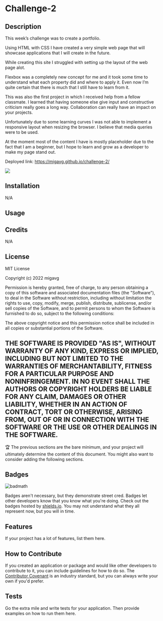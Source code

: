 # Challenge-2

## Description

This week’s challenge was to create a portfolio.

Using HTML with CSS I have created a very simple web page that will showcase applications that I will create in the future.

While creating this site I struggled with setting up the layout of the web page alot.

Flexbox was a completely new concept for me and it took some time to understand what each property did and where to apply it. Even now I’m quite certain that there is much that I still have to learn from it.

This was also the first project in which I received help from a fellow classmate. I learned that having someone else give input and constructive criticism really goes a long way. Collaboration can really have an impact on your projects.

Unfortunately due to some learning curves I was not able to implement a responsive layout when resizing the browser. I believe that media queries were to be used. 

At the moment most of the content I have is mostly placeholder due to the fact that I am a beginner, but I hope to learn and grow as a developer to make my page stand out.

Deployed link: https://migavg.github.io/challenge-2/

<img src="../assets/readMe/readMeScreenshot.png">

## Installation

N/A

## Usage



## Credits

N/A

## License

MIT License

Copyright (c) 2022 migavg

Permission is hereby granted, free of charge, to any person obtaining a copy
of this software and associated documentation files (the "Software"), to deal
in the Software without restriction, including without limitation the rights
to use, copy, modify, merge, publish, distribute, sublicense, and/or sell
copies of the Software, and to permit persons to whom the Software is
furnished to do so, subject to the following conditions:

The above copyright notice and this permission notice shall be included in all
copies or substantial portions of the Software.

THE SOFTWARE IS PROVIDED "AS IS", WITHOUT WARRANTY OF ANY KIND, EXPRESS OR
IMPLIED, INCLUDING BUT NOT LIMITED TO THE WARRANTIES OF MERCHANTABILITY,
FITNESS FOR A PARTICULAR PURPOSE AND NONINFRINGEMENT. IN NO EVENT SHALL THE
AUTHORS OR COPYRIGHT HOLDERS BE LIABLE FOR ANY CLAIM, DAMAGES OR OTHER
LIABILITY, WHETHER IN AN ACTION OF CONTRACT, TORT OR OTHERWISE, ARISING FROM,
OUT OF OR IN CONNECTION WITH THE SOFTWARE OR THE USE OR OTHER DEALINGS IN THE
SOFTWARE.
---

🏆 The previous sections are the bare minimum, and your project will ultimately determine the content of this document. You might also want to consider adding the following sections.

## Badges

![badmath](https://img.shields.io/github/languages/top/nielsenjared/badmath)

Badges aren't necessary, but they demonstrate street cred. Badges let other developers know that you know what you're doing. Check out the badges hosted by [shields.io](https://shields.io/). You may not understand what they all represent now, but you will in time.

## Features

If your project has a lot of features, list them here.

## How to Contribute

If you created an application or package and would like other developers to contribute to it, you can include guidelines for how to do so. The [Contributor Covenant](https://www.contributor-covenant.org/) is an industry standard, but you can always write your own if you'd prefer.

## Tests

Go the extra mile and write tests for your application. Then provide examples on how to run them here.
